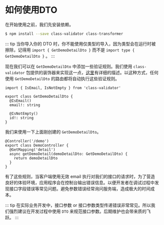 # 如何使用DTO

在开始使用之前，我们先安装依赖。

```sh
$ npm install --save class-validator class-transformer
```

::: tip
当你导入你的 DTO 时，你不能使用仅类型的导入，因为类型会在运行时被擦除，记得用 `import { GetDemoDetailDto }` 而不是 `import type { GetDemoDetailDto }` 。
:::

现在我们可以在 `GetDemoDetailDto` 中添加一些验证规则。我们使用 `class-validator` 包提供的装饰器来实现这一点，[这里](https://github.com/typestack/class-validator#validation-decorators)有详细的描述。以这种方式，任何使用 `GetDemoDetailDto` 的路由都将自动执行这些验证规则。

```ts{4,7}
import { IsEmail, IsNotEmpty } from 'class-validator'

export class GetDemoDetailDto {
  @IsEmail()
  email!: string

  @IsNotEmpty()
  id!: string
}
```

我们来使用一下上面刚创建的 `GetDemoDetailDto`。

```ts{4}
@Controller('/demo')
export class DemoController {
  @GetMapping('detail')
  async getDemoDetail(demoDetailDto: GetDemoDetailDto) {
    return demoDetailDto
  }
}
```

有了这些规则，当客户端使用无效 email 执行对我们的接口的请求时，为了营造良好的体验环境，应用程序会在控制台输出错误信息。以便开发者在调试过程中发现接口字段错误等常见问题。避免参数错误经常询问服务端，造成极大的时间成本。


::: tip
在实际业务开发中，接口参数 or 接口参数类型传递错误非常常见。所以我们强烈建议在开发过程中使用 `DTO` 来规范接口参数。后期维护也会带来质的飞跃。
:::